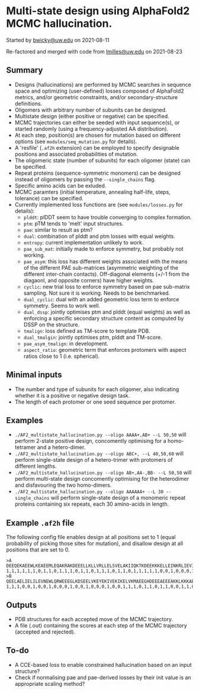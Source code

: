 Multi-state design using AlphaFold2 MCMC hallucination.
====================================================================================
Started by <bwicky@uw.edu> on 2021-08-11

Re-factored and merged with code from <lmilles@uw.edu> on 2021-08-23

Summary
-------
- Designs (hallucinations) are performed by MCMC searches in sequence space and optimizing (user-defined) losses composed of AlphaFold2 metrics, and/or geometric constraints, and/or secondary-structure definitions.
- Oligomers with arbitrary number of subunits can be designed.
- Multistate design (either positive or negative) can be specified.
- MCMC trajectories can either be seeded with input sequence(s), or started randomly (using a frequency-adjusted AA distribution).
- At each step, position(s) are chosen for mutation based on different options (see `modules/seq_mutation.py` for details).
- A 'resfile' (`.af2h` extension) can be employed to specify designable positions and associated probabilities of mutation.
- The oligomeric state (number of subunits) for each oligomer (state) can be specified.
- Repeat proteins (sequence-symmetric monomers) can be designed instead of oligomers by passing the `--single_chains` flag. 
- Specific amino acids can be exluded.
- MCMC paramters (initial temperature, annealing half-life, steps, tolerance) can be specified.
- Currently implemented loss functions are (see `modules/losses.py` for details):
  - `plddt`: plDDT seem to have trouble converging to complex formation.
  - `ptm`: pTM tends to 'melt' input structures.
  - `pae`: similar to result as ptm?
  - `dual`: combination of plddt and ptm losses with equal weights.
  - `entropy`: current implementation unlikely to work.
  - `pae_sub_mat`: initially made to enforce symmetry, but probably not working.
  - `pae_asym`: this loss has different weights associated with the means of the different PAE sub-matrices (asymmetric weighting of the different inter-chain contacts). Off-diagonal elements (+/-1 from the diagaonl, and opposite corners) have higher weights.
  - `cyclic`: new trial loss to enforce symmetry based on pae sub-matrix sampling. Not sure it is working. Needs to be benchmarked.
  - `dual_cyclic`: dual with an added geometric loss term to enforce symmetry. Seems to work well.
  - `dual_dssp`: jointly optimises ptm and plddt (equal weights) as well as enforcing a specific secondary structure content as computed by DSSP on the structure.
  - `tmalign`: loss defined as TM-score to template PDB.
  - `dual_tmalgin`: jointly optimises ptm, plddt and TM-score.
  - `pae_asym_tmalign`: in development.
  - `aspect_ratio`: geometric term that enforces protomers with aspect ratios close to 1 (i.e. spherical).  

Minimal inputs
--------------
- The number and type of subunits for each oligomer, also indicating whether it is a positive or negative design task.
- The length of each protomer or one seed sequence per protomer.

Examples
--------
- `./AF2_multistate_hallucination.py --oligo AAAA+,AB+ --L 50,50` will perform 2-state positive design, concomently optimising for a homo-tetramer and a hetero-dimer.
- `./AF2_multistate_hallucination.py --oligo ABC+, --L 40,50,60`  will perform single-state design of a hetero-trimer with protomers of different lengths.
- `./AF2_multistate_hallucination.py --oligo AB+,AA-,BB- --L 50,50` will perform multi-state design concomently optimising for the heterodimer and disfavouring the two homo-dimers.
- `./AF2_multistate_hallucination.py --oligo AAAAAA+ --L 30 --single_chains` will perform single-state design of a monomeric repeat proteins containing six repeats, each 30 amino-acids in length.

Example `.af2h` file
--------------------
The following config file enables design at all positions set to 1 (equal probability of picking those sites for mutation), and disallow design at all positions that are set to 0.
```
>A
DEEQEKAEEWLKEAEEMLEQAKRAKDEEELLKLLVRLLELSVELAKIIQKTKDEEKKKELLEINKRLIEVIKELLRRLK
1,1,1,1,1,1,0,1,1,0,1,1,1,0,1,1,0,1,1,1,0,1,1,0,1,1,1,1,1,0,0,1,0,0,0,1,0,0,1,0,0,1,1,0,0,1,0,0,1,1,0,1,1,1,1,1,1,1,1,0,1,1,0,0,1,1,0,1,1,0,0,1,1,0,1,1,0,0,1
>B
QEELAELIELILEVNEWLQRWEEEGLKDSEELVKEYEKIVEKIKELVKMAEEGHDEEEAEEEAKKLKKKAEEILREAEKG
1,1,1,0,0,1,0,0,1,0,0,0,1,0,0,1,0,0,0,1,0,0,1,1,1,0,1,1,0,1,1,0,0,1,1,0,1,1,0,0,1,0,0,1,1,0,0,1,0,0,1,1,1,1,1,1,1,1,0,1,1,1,1,1,1,0,1,1,1,0,1,1,0,1,1,1,0,1,1,0
```

Outputs
-------
- PDB structures for each accepted move of the MCMC trajectory.
- A file (.out) containing the scores at each step of the MCMC trajectory (accepted and rejected).

To-do
-----
- A CCE-based loss to enable constrained hallucination based on an input structure?
- Check if normalising pae and pae-derived losses by their init value is an appropriate scaling method?

